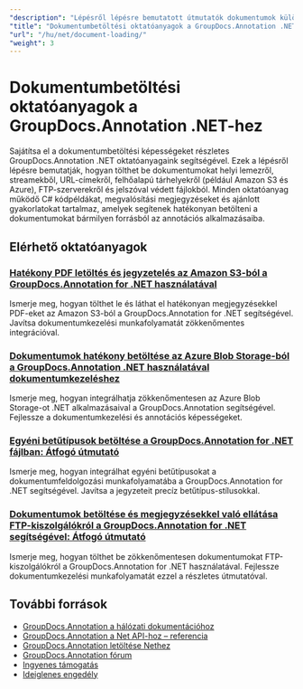 ```yaml
---
"description": "Lépésről lépésre bemutatott útmutatók dokumentumok különböző forrásokból történő betöltéséhez a GroupDocs.Annotation for .NET használatával."
"title": "Dokumentumbetöltési oktatóanyagok a GroupDocs.Annotation .NET-hez"
"url": "/hu/net/document-loading/"
"weight": 3
---
```


# Dokumentumbetöltési oktatóanyagok a GroupDocs.Annotation .NET-hez

Sajátítsa el a dokumentumbetöltési képességeket részletes GroupDocs.Annotation .NET oktatóanyagaink segítségével. Ezek a lépésről lépésre bemutatják, hogyan tölthet be dokumentumokat helyi lemezről, streamekből, URL-címekről, felhőalapú tárhelyekről (például Amazon S3 és Azure), FTP-szerverekről és jelszóval védett fájlokból. Minden oktatóanyag működő C# kódpéldákat, megvalósítási megjegyzéseket és ajánlott gyakorlatokat tartalmaz, amelyek segítenek hatékonyan betölteni a dokumentumokat bármilyen forrásból az annotációs alkalmazásaiba.

## Elérhető oktatóanyagok

### [Hatékony PDF letöltés és jegyzetelés az Amazon S3-ból a GroupDocs.Annotation for .NET használatával](./download-annotate-pdfs-s3-groupdocs-dotnet/)
Ismerje meg, hogyan tölthet le és láthat el hatékonyan megjegyzésekkel PDF-eket az Amazon S3-ból a GroupDocs.Annotation for .NET segítségével. Javítsa dokumentumkezelési munkafolyamatát zökkenőmentes integrációval.

### [Dokumentumok hatékony betöltése az Azure Blob Storage-ból a GroupDocs.Annotation .NET használatával dokumentumkezeléshez](./load-documents-azure-blob-groupdocs-annotation-dotnet/)
Ismerje meg, hogyan integrálhatja zökkenőmentesen az Azure Blob Storage-ot .NET alkalmazásaival a GroupDocs.Annotation segítségével. Fejlessze a dokumentumkezelési és annotációs képességeket.

### [Egyéni betűtípusok betöltése a GroupDocs.Annotation for .NET fájlban: Átfogó útmutató](./master-custom-font-loading-groupdocs-annotation-dotnet/)
Ismerje meg, hogyan integrálhat egyéni betűtípusokat a dokumentumfeldolgozási munkafolyamatába a GroupDocs.Annotation for .NET segítségével. Javítsa a jegyzeteit precíz betűtípus-stílusokkal.

### [Dokumentumok betöltése és megjegyzésekkel való ellátása FTP-kiszolgálókról a GroupDocs.Annotation for .NET segítségével: Átfogó útmutató](./groupdocs-annotation-net-load-from-ftp/)
Ismerje meg, hogyan tölthet be zökkenőmentesen dokumentumokat FTP-kiszolgálókról a GroupDocs.Annotation for .NET használatával. Fejlessze dokumentumkezelési munkafolyamatát ezzel a részletes útmutatóval.

## További források

- [GroupDocs.Annotation a hálózati dokumentációhoz](https://docs.groupdocs.com/annotation/net/)
- [GroupDocs.Annotation a Net API-hoz – referencia](https://reference.groupdocs.com/annotation/net/)
- [GroupDocs.Annotation letöltése Nethez](https://releases.groupdocs.com/annotation/net/)
- [GroupDocs.Annotation fórum](https://forum.groupdocs.com/c/annotation)
- [Ingyenes támogatás](https://forum.groupdocs.com/)
- [Ideiglenes engedély](https://purchase.groupdocs.com/temporary-license/)